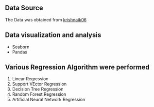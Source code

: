 ## Data Source
The Data was obtained from [krishnaik06](https://github.com/krishnaik06/AQI-Project)
## Data visualization and analysis
- Seaborn
- Pandas

## Various Regression Algorithm were performed
1. Linear Regression
2. Support VEctor Regression
3. Decision Tree Regression
4. Random Forest Regression
6. Artificial Neural Network Regression
